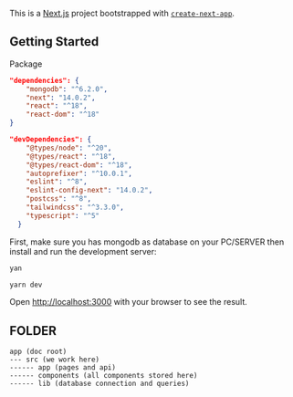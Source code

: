 This is a [Next.js](https://nextjs.org/) project bootstrapped with [`create-next-app`](https://github.com/vercel/next.js/tree/canary/packages/create-next-app).

## Getting Started

Package

```json
"dependencies": {
    "mongodb": "^6.2.0",
    "next": "14.0.2",
    "react": "^18",
    "react-dom": "^18"
}

"devDependencies": {
    "@types/node": "^20",
    "@types/react": "^18",
    "@types/react-dom": "^18",
    "autoprefixer": "^10.0.1",
    "eslint": "^8",
    "eslint-config-next": "14.0.2",
    "postcss": "^8",
    "tailwindcss": "^3.3.0",
    "typescript": "^5"
  }
```

First, make sure you has mongodb as database on your PC/SERVER
then install and run the development server:

```bash
yan

yarn dev
```

Open [http://localhost:3000](http://localhost:3000) with your browser to see the result.

## FOLDER

```
app (doc root)
--- src (we work here)
------ app (pages and api)
------ components (all components stored here)
------ lib (database connection and queries)
```